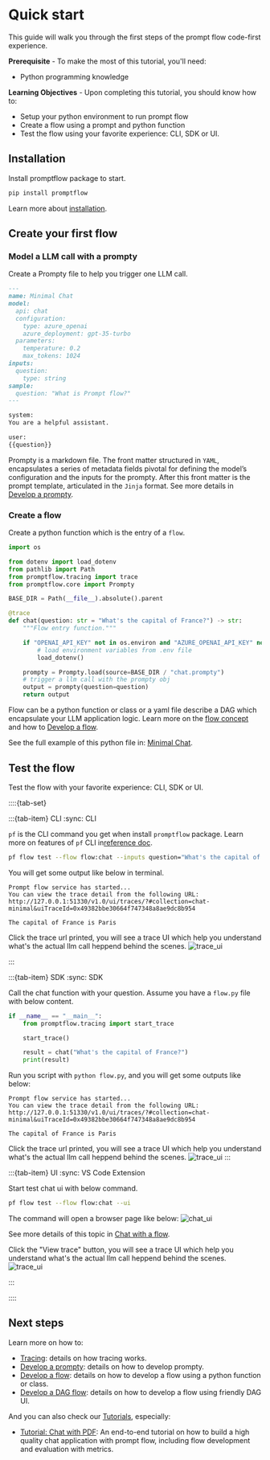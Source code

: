 # Quick start

This guide will walk you through the first steps of the prompt flow code-first experience.

**Prerequisite** - To make the most of this tutorial, you'll need:
- Python programming knowledge

**Learning Objectives** - Upon completing this tutorial, you should know how to:
- Setup your python environment to run prompt flow
- Create a flow using a prompt and python function
- Test the flow using your favorite experience: CLI, SDK or UI.

## Installation

Install promptflow package to start.
```sh
pip install promptflow
```

Learn more about [installation](./installation/index.md).

## Create your first flow

### Model a LLM call with a prompty

Create a Prompty file to help you trigger one LLM call. 

```md
---
name: Minimal Chat
model:
  api: chat
  configuration:
    type: azure_openai
    azure_deployment: gpt-35-turbo
  parameters:
    temperature: 0.2
    max_tokens: 1024
inputs:
  question:
    type: string
sample:
  question: "What is Prompt flow?"
---

system:
You are a helpful assistant.

user:
{{question}}
```

Prompty is a markdown file. The front matter structured in `YAML`, encapsulates a series of metadata fields pivotal for defining the model’s configuration and the inputs for the prompty. After this front matter is the prompt template, articulated in the `Jinja` format.
See more details in [Develop a prompty](./develop-a-prompty/index.md). 

### Create a flow
Create a python function which is the entry of a `flow`. 

```python
import os

from dotenv import load_dotenv
from pathlib import Path
from promptflow.tracing import trace
from promptflow.core import Prompty

BASE_DIR = Path(__file__).absolute().parent

@trace
def chat(question: str = "What's the capital of France?") -> str:
    """Flow entry function."""

    if "OPENAI_API_KEY" not in os.environ and "AZURE_OPENAI_API_KEY" not in os.environ:
        # load environment variables from .env file
        load_dotenv()

    prompty = Prompty.load(source=BASE_DIR / "chat.prompty")
    # trigger a llm call with the prompty obj
    output = prompty(question=question)
    return output
```

Flow can be a python function or class or a yaml file describe a DAG which encapsulate your LLM application logic.
Learn more on the [flow concept](../concepts/concept-flows.md) and how to [Develop a flow](./develop-a-flex-flow/index.md).

See the full example of this python file in: [Minimal Chat](https://github.com/microsoft/promptflow/tree/main/examples/flex-flows/chat-minimal).

## Test the flow

Test the flow with your favorite experience: CLI, SDK or UI.

::::{tab-set}

:::{tab-item} CLI
:sync: CLI

`pf` is the CLI command you get when install `promptflow` package. Learn more on features of `pf` CLI in[reference doc](https://microsoft.github.io/promptflow/reference/pf-command-reference.html).

```sh
pf flow test --flow flow:chat --inputs question="What's the capital of France?"
```

You will get some output like below in terminal.
```text
Prompt flow service has started...
You can view the trace detail from the following URL:
http://127.0.0.1:51330/v1.0/ui/traces/?#collection=chat-minimal&uiTraceId=0x49382bbe30664f747348a8ae9dc8b954

The capital of France is Paris

```

Click the trace url printed, you will see a trace UI which help you understand what's the actual llm call heppend behind the scenes.
![trace_ui](../media/how-to-guides/quick-start/flow_test_trace_ui.png)


:::

:::{tab-item} SDK
:sync: SDK

Call the chat function with your question. Assume you have a `flow.py` file with below content.
```python
if __name__ == "__main__":
    from promptflow.tracing import start_trace

    start_trace()

    result = chat("What's the capital of France?")
    print(result)
```

Run you script with `python flow.py`, and you will get some outputs like below:
```text
Prompt flow service has started...
You can view the trace detail from the following URL:
http://127.0.0.1:51330/v1.0/ui/traces/?#collection=chat-minimal&uiTraceId=0x49382bbe30664f747348a8ae9dc8b954

The capital of France is Paris

```

Click the trace url printed, you will see a trace UI which help you understand what's the actual llm call heppend behind the scenes.
![trace_ui](../media/how-to-guides/quick-start/flow_test_trace_ui.png)
:::

:::{tab-item} UI
:sync: VS Code Extension

Start test chat ui with below command.

```sh
pf flow test --flow flow:chat --ui 
```

The command will open a browser page like below:
![chat_ui](../media/how-to-guides/quick-start/flow_test_ui.png)

See more details of this topic in [Chat with a flow](./chat-with-a-flow/index.md).


Click the "View trace" button, you will see a trace UI which help you understand what's the actual llm call heppend behind the scenes.
![trace_ui](../media/how-to-guides/quick-start/flow_test_trace_ui.png)


:::

::::


## Next steps

Learn more on how to:
- [Tracing](./tracing/index.md): details on how tracing works.
- [Develop a prompty](./develop-a-prompty/index.md): details on how to develop prompty.
- [Develop a flow](./develop-a-flex-flow/index.md): details on how to develop a flow using a python function or class.
- [Develop a DAG flow](./develop-a-dag-flow/index.md): details on how to develop a flow using friendly DAG UI.

And you can also check our [Tutorials](https://microsoft.github.io/promptflow/tutorials/index.html), especially:
- [Tutorial: Chat with PDF](https://microsoft.github.io/promptflow/tutorials/chat-with-pdf.html): An end-to-end tutorial on how to build a high quality chat application with prompt flow, including flow development and evaluation with metrics.

